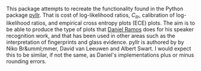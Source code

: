 This package attempts to recreate the functionality found in the Python package
[pyllr](https://github.com/bsxfan/PYLLR/). That is cost of log-likelihood ratios, $C_{llr}$, calibration of
log-likelihood ratios, and empirical cross entropy plots (ECE) plots. The aim is to be able to produce the type of plots
that [Daniel Ramos](http://arantxa.ii.uam.es/~dramos/) does for his speaker recognition work, and that has been used in
other areas such as the interpretation of fingerprints and glass evidence. pyllr is authored by by Niko Br&umml;mmer,
David van Leeuwen and Albert Swart. I would expect this to be similar, if not the same, as Daniel's implementations plus
or minus rounding errors.

